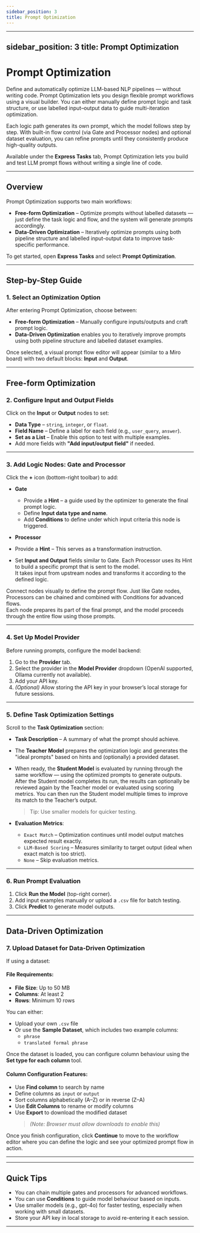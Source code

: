 ```yaml
---
sidebar_position: 3
title: Prompt Optimization
---
```


---
sidebar_position: 3
title: Prompt Optimization
---

# Prompt Optimization

Define and automatically optimize LLM-based NLP pipelines — without writing code.
Prompt Optimization lets you design flexible prompt workflows using a visual builder. You can either manually define prompt logic and task structure, or use labelled input–output data to guide multi-iteration optimization.

Each logic path generates its own prompt, which the model follows step by step. With built-in flow control (via Gate and Processor nodes) and optional dataset evaluation, you can refine prompts until they consistently produce high-quality outputs.

Available under the **Express Tasks** tab, Prompt Optimization lets you build and test LLM prompt flows without writing a single line of code.

---

## Overview

Prompt Optimization supports two main workflows:

- **Free-form Optimization** – Optimize prompts without labelled datasets — just define the task logic and flow, and the system will generate prompts accordingly.  
- **Data-Driven Optimization** – Iteratively optimize prompts using both pipeline structure and labelled input-output data to improve task-specific performance.

To get started, open **Express Tasks** and select **Prompt Optimization**.

---

## Step-by-Step Guide

### 1. Select an Optimization Option

After entering Prompt Optimization, choose between:

- **Free-form Optimization** – Manually configure inputs/outputs and craft prompt logic.  
- **Data-Driven Optimization** enables you to iteratively improve prompts using both pipeline structure and labelled dataset examples.

Once selected, a visual prompt flow editor will appear (similar to a Miro board) with two default blocks: **Input** and **Output**.

---
## Free-form Optimization
### 2. Configure Input and Output Fields

Click on the **Input** or **Output** nodes to set:

- **Data Type** – `string`, `integer`, or `float`.  
- **Field Name** – Define a label for each field (e.g., `user_query`, `answer`).  
- **Set as a List** – Enable this option to test with multiple examples.  
- Add more fields with **"Add input/output field"** if needed.

---

### 3. Add Logic Nodes: Gate and Processor

Click the **+** icon (bottom-right toolbar) to add:

- **Gate**  
  - Provide a **Hint** – a guide used by the optimizer to generate the final prompt logic.
  - Define **Input data type and name**.  
  - Add **Conditions** to define under which input criteria this node is triggered.


- **Processor**
- Provide a **Hint** – This serves as a transformation instruction.
- Set **Input and Output** fields similar to Gate.
Each Processor uses its Hint to build a specific prompt that is sent to the model.  
It takes input from upstream nodes and transforms it according to the defined logic.

Connect nodes visually to define the prompt flow. Just like Gate nodes, Processors can be chained and combined with Conditions for advanced flows.  
Each node prepares its part of the final prompt, and the model proceeds through the entire flow using those prompts.
 

---

### 4. Set Up Model Provider

Before running prompts, configure the model backend:

1. Go to the **Provider** tab.  
2. Select the provider in the **Model Provider** dropdown (OpenAI supported, Ollama currently not available).
3. Add your API key.  
4. *(Optional)* Allow storing the API key in your browser’s local storage for future sessions.


---

### 5. Define Task Optimization Settings

Scroll to the **Task Optimization** section:

- **Task Description** – A summary of what the prompt should achieve.  
- The **Teacher Model** prepares the optimization logic and generates the "ideal prompts" based on hints and (optionally) a provided dataset.
- When ready, the **Student Model** is evaluated by running through the same workflow — using the optimized prompts to generate outputs.
After the Student model completes its run, the results can optionally be reviewed again by the Teacher model or evaluated using scoring metrics.
 You can then run the Student model multiple times to improve its match to the Teacher’s output.
  > Tip: Use smaller models for quicker testing.

- **Evaluation Metrics**:  
  - `Exact Match` – Optimization continues until model output matches expected result exactly.   
  - `LLM-Based Scoring` – Measures similarity to target output (ideal when exact match is too strict).   
  - `None` – Skip evaluation metrics.

---

### 6. Run Prompt Evaluation

1. Click **Run the Model** (top-right corner).  
2. Add input examples manually or upload a `.csv` file for batch testing.  
3. Click **Predict** to generate model outputs.  

---

##  Data-Driven Optimization
### 7. Upload Dataset for Data-Driven Optimization

If using a dataset:

#### File Requirements:

- **File Size**: Up to 50 MB  
- **Columns**: At least 2  
- **Rows**: Minimum 10 rows

You can either:

- Upload your own `.csv` file  
- Or use the **Sample Dataset**, which includes two example columns:  
  - `phrase`  
  - `translated formal phrase`

Once the dataset is loaded, you can configure column behaviour using the **Set type for each column** tool.

#### Column Configuration Features:

- Use **Find column** to search by name  
- Define columns as `input` or `output`  
- Sort columns alphabetically (A–Z) or in reverse (Z–A)  
- Use **Edit Columns** to rename or modify columns  
- Use **Export** to download the modified dataset  
  > *(Note: Browser must allow downloads to enable this)*

Once you finish configuration, click **Continue** to move to the workflow editor where you can define the logic and see your optimized prompt flow in action.

---


---

## Quick Tips
  
- You can chain multiple gates and processors for advanced workflows.
- You can use **Conditions** to guide model behaviour based on inputs.
- Use smaller models (e.g., gpt-4o) for faster testing, especially when working with small datasets.
- Store your API key in local storage to avoid re-entering it each session.


---






